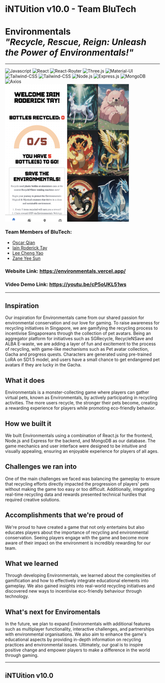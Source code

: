 # iNTUition v10.0 - Team BluTech

# Environmentals <br/> _"Recycle, Rescue, Reign: Unleash the Power of Environmentals!"_ <br/> 

---

<div>
  <img src="http://img.shields.io/badge/Javascript-fcd400?style=flat-square&logo=javascript&logoColor=black" alt="Javascript">
	<img src="https://img.shields.io/badge/React-20232A?style=flat-square&logo=react&logoColor=61DAFB" alt="React">
	<img src="https://img.shields.io/badge/React Router-black?style=flat-square&logo=reactrouter&logoColor=CA4245" alt="React-Router">
	<img src="https://img.shields.io/badge/threejs-black?style=flat-square&logo=three.js&logoColor=white" alt="Three.js">
	<img src="https://img.shields.io/badge/Material--UI-0081CB?style=flat-square&logo=mui&logoColor=white" alt="Material-UI">
	<img src="https://img.shields.io/badge/Tailwind--CSS-06B6D4?style=flat-square&logo=tailwind-css&logoColor=white" alt="Tailwind-CSS">
	<img src="https://img.shields.io/badge/GSAP-88CE02?style=flat-square&logo=greensock&logoColor=white" alt="Tailwind-CSS">
	<img src="https://img.shields.io/badge/Node.js-43853D?style=flat-square&logo=node.js&logoColor=white" alt="Node.js">
	<img src="https://img.shields.io/badge/Express.js-17202C?style=flat-square&logo=express" alt="Express.js">
	<img src="https://img.shields.io/badge/MongoDB-4EA94B?style=flat-square&logo=mongodb&logoColor=white" alt="MongoDB">
	<img src="https://img.shields.io/badge/Axios-5A29E4?style=flat-square&logo=axios&logoColor=white" alt="Axios">

<div style="display: flex;">
    <img src="./documents/Homepage.png" alt="Homepage" style="width: 40%;">
    <img src="./documents/Environmentals.png" alt="Environmentals" style="width: 40%;">
</div>


### Team Members of BluTech:

- [Oscar Qian](https://github.com/oscarqjh)
- [Iain Roderick Tay](https://github.com/eeyearn)
- [Lee Cheng Yao](https://github.com/chengyaolee)
- [Zane Yee Sun](https://github.com/zazzane)

### Website Link: https://environmentals.vercel.app/

### Video Demo Link: https://youtu.be/cP5oUKL51ws

---

## Inspiration
Our inspiration for Environmentals came from our shared passion for environmental conservation and our love for gaming. To raise awareness for recycling initiatives in Singapore, we are gamifying the recycling process to incentivise Singaporeans through the collection of pet avatars. Being an aggregator platform for initiatives such as SGRecycle, RecycleNSave and ALBA E-waste, we are adding a layer of fun and excitement to the process of recycling, with game-like mechanisms such as Pet avatar collection, Gacha and progress quests. Characters are generated using pre-trained LoRA on SD1.5 model, and users have a small chance to get endangered pet avatars if they are lucky in the Gacha.

## What it does
Environmentals is a monster-collecting game where players can gather virtual pets, known as Environmentals, by actively participating in recycling activities. The more users recycle, the stronger their pets become, creating a rewarding experience for players while promoting eco-friendly behavior.

## How we built it
We built Environmentals using a combination of React.js for the frontend, Node.js and Express for the backend, and MongoDB as our database. The game mechanics and user interface were designed to be intuitive and visually appealing, ensuring an enjoyable experience for players of all ages.

## Challenges we ran into
One of the main challenges we faced was balancing the gameplay to ensure that recycling efforts directly impacted the progression of players' pets without making the game too easy or too difficult. Additionally, integrating real-time recycling data and rewards presented technical hurdles that required creative solutions.

## Accomplishments that we're proud of
We're proud to have created a game that not only entertains but also educates players about the importance of recycling and environmental conservation. Seeing players engage with the game and become more aware of their impact on the environment is incredibly rewarding for our team.

## What we learned
Through developing Environmentals, we learned about the complexities of gamification and how to effectively integrate educational elements into gameplay. We also gained insights into real-world recycling initiatives and discovered new ways to incentivise eco-friendly behaviour through technology.

## What's next for Enviromentals
In the future, we plan to expand Environmentals with additional features such as multiplayer functionality, interactive challenges, and partnerships with environmental organisations. We also aim to enhance the game's educational aspects by providing in-depth information on recycling practices and environmental issues. Ultimately, our goal is to inspire positive change and empower players to make a difference in the world through gaming.

---

## iNTUition v10.0

